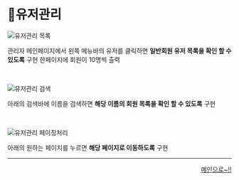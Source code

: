 # 📌유저관리   

![유저관리 목록](https://user-images.githubusercontent.com/105382798/182324946-0d031f80-64b0-4a64-83f6-a20a5bcb61be.png)

관리자 메인페이지에서 왼쪽 메뉴바의 유저를 클릭하면 **일반회원 유저 목록을 확인 할 수 있도록** 구현
한페이지에 회원이 10명씩 출력

<br>

![유저관리 검색](https://user-images.githubusercontent.com/105382798/182326952-0fa04dc9-aad2-4214-83a3-76aa845ffe1f.png)


아래의 검색바에 이름을 검색하면 **해당 이름의 회원 목록을 확인 할 수 있도록** 구현

<br>

![유저관리 페이징처리](https://user-images.githubusercontent.com/105382798/182327716-ec1f391a-7f94-4296-b527-ecc3c488d708.png)

아래의 원하는 페이지를 누르면 **해당 페이지로 이동하도록** 구현

***
<div align="right">   
  
[메인으로~!!](https://github.com/Runu09/finalproject/blob/main/%EA%B5%AC%ED%98%84%EC%84%A4%EB%AA%85/%EA%B4%80%EB%A6%AC%EC%9E%90%20%EB%A9%94%EC%9D%B8.md)   

</div>
